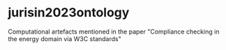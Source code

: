 # jurisin2023ontology
Computational artefacts mentioned in the paper "Compliance checking in the energy domain via W3C standards"

